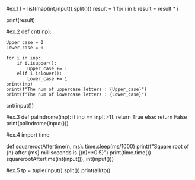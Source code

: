 #ex.1
l = list(map(int,input().split()))
result = 1
for i in l:
    result = result * i

print(result)

#ex.2
def cnt(inp):
    
    Upper_case = 0
    Lower_case = 0

    for i in inp:
        if i.isupper():
            Upper_case += 1
        elif i.islower():
            Lower_case += 1
    print(inp)
    print(f"The num of uppercase letters : {Upper_case}")
    print(f"The num of lowercase letters : {Lower_case}")


cnt(input())  

#ex.3
def palindrome(inp):
    if inp == inp[::-1]:
        return True
    else:
        return False
print(palindrome(input()))

#ex.4
import time

def squarerootAftertime(n, ms):
    time.sleep(ms/1000)
    print(f"Square root of {n} after {ms} milliseconds is {(n)**0.5}")
    print(time.time())
squarerootAftertime(int(input()), int(input()))

#ex.5
tp = tuple(input().split())
print(all(tp))